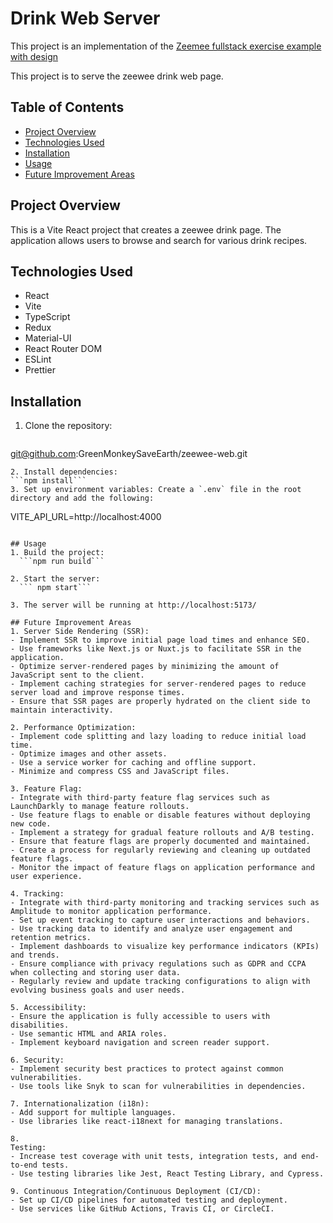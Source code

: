 # Drink Web Server

This project is an implementation of the [Zeemee fullstack exercise example with design](https://github.com/zeemee/fullstack-code-sample-with-design)

This project is to serve the zeewee drink web page.

## Table of Contents

- [Project Overview](#project-overview)
- [Technologies Used](#technologies-used)
- [Installation](#installation)
- [Usage](#usage)
- [Future Improvement Areas](#future-improvement-areas)

## Project Overview

This is a Vite React project that creates a zeewee drink page. The application allows users to browse and search for various drink recipes.

## Technologies Used

- React
- Vite
- TypeScript
- Redux
- Material-UI
- React Router DOM
- ESLint
- Prettier


## Installation

1. Clone the repository:
   ```sh
  git@github.com:GreenMonkeySaveEarth/zeewee-web.git
  ```
2. Install dependencies:
```npm install```
3. Set up environment variables: Create a `.env` file in the root directory and add the following:
  ```
  VITE_API_URL=http://localhost:4000
  ```

## Usage
1. Build the project:
    ```npm run build```

2. Start the server:
    ```	npm start```

3. The server will be running at http://localhost:5173/

## Future Improvement Areas
1. Server Side Rendering (SSR):
  - Implement SSR to improve initial page load times and enhance SEO.
  - Use frameworks like Next.js or Nuxt.js to facilitate SSR in the application.
  - Optimize server-rendered pages by minimizing the amount of JavaScript sent to the client.
  - Implement caching strategies for server-rendered pages to reduce server load and improve response times.
  - Ensure that SSR pages are properly hydrated on the client side to maintain interactivity.

2. Performance Optimization:
  - Implement code splitting and lazy loading to reduce initial load time.
  - Optimize images and other assets.
  - Use a service worker for caching and offline support.
  - Minimize and compress CSS and JavaScript files.

3. Feature Flag:
  - Integrate with third-party feature flag services such as LaunchDarkly to manage feature rollouts.
  - Use feature flags to enable or disable features without deploying new code.
  - Implement a strategy for gradual feature rollouts and A/B testing.
  - Ensure that feature flags are properly documented and maintained.
  - Create a process for regularly reviewing and cleaning up outdated feature flags.
  - Monitor the impact of feature flags on application performance and user experience.

4. Tracking:
  - Integrate with third-party monitoring and tracking services such as Amplitude to monitor application performance.
  - Set up event tracking to capture user interactions and behaviors.
  - Use tracking data to identify and analyze user engagement and retention metrics.
  - Implement dashboards to visualize key performance indicators (KPIs) and trends.
  - Ensure compliance with privacy regulations such as GDPR and CCPA when collecting and storing user data.
  - Regularly review and update tracking configurations to align with evolving business goals and user needs.

5. Accessibility:
  - Ensure the application is fully accessible to users with disabilities.
  - Use semantic HTML and ARIA roles.
  - Implement keyboard navigation and screen reader support.

6. Security:
  - Implement security best practices to protect against common vulnerabilities.
  - Use tools like Snyk to scan for vulnerabilities in dependencies.

7. Internationalization (i18n):
  - Add support for multiple languages.
  - Use libraries like react-i18next for managing translations.

8. 
Testing:
  - Increase test coverage with unit tests, integration tests, and end-to-end tests.
  - Use testing libraries like Jest, React Testing Library, and Cypress.

9. Continuous Integration/Continuous Deployment (CI/CD):
  - Set up CI/CD pipelines for automated testing and deployment.
  - Use services like GitHub Actions, Travis CI, or CircleCI.